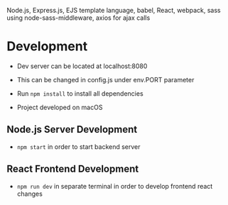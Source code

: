 Node.js, Express.js, EJS template language, babel, React, webpack, sass using node-sass-middleware, axios for ajax calls


# Development

- Dev server can be located at localhost:8080
- This can be changed in config.js under env.PORT parameter

- Run ``npm install`` to install all dependencies
- Project developed on macOS

## Node.js Server Development
- ``npm start`` in order to start backend server

## React Frontend Development
- ``npm run dev`` in separate terminal in order to develop frontend react changes
